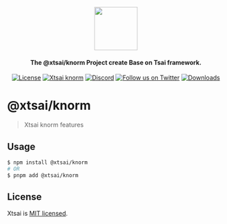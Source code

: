 <p align="center">
  <picture>
    <img src="https://ucarecdn.com/caec73c1-afe5-46cc-aad6-697aca81c4a2/lotolab_golden.svg" height="100"/>
  </picture>
  <h4 align="center">
    The @xtsai/knorm Project create Base on Tsai framework.
  </h4>
</p>

<p align="center">
  <a href="https://www.npmjs.com/~xtsai" target="_blank"><img src="https://img.shields.io/npm/l/%40xtsai%2Fknorm?color=%23FFDEAD&label=@xtsai/knorm" alt="License" /></a>
  <a href="https://www.npmjs.com/~xtsai" target="_blank"><img src="https://img.shields.io/npm/v/@xtsai/knorm.svg?label=xtsai" alt="Xtsai knorm" /></a>
  <a href="https://discord.gg/lotolab" target="_blank"><img src="https://img.shields.io/badge/discord-online-brightgreen.svg" alt="Discord"/></a>
  <a href="https://x.com/lamborghini171" target="_blank"><img src="https://img.shields.io/twitter/follow/nestframework.svg?style=social&label=Follow" alt="Follow us on Twitter"></a>
  <a href="https://www.npmjs.com/~xtsai" target="_blank"><img src="https://img.shields.io/npm/dm/%40xtsai%2Fknorm?style=flat&logoColor=%23FA0809" alt="Downloads" /></a>
</p>

# @xtsai/knorm

> Xtsai knorm features

## Usage

```bash
$ npm install @xtsai/knorm
# OR
$ pnpm add @xtsai/knorm
```

## License

Xtsai is [MIT licensed](https://github.com/xtsai/.github/blob/main/LICENSE).

